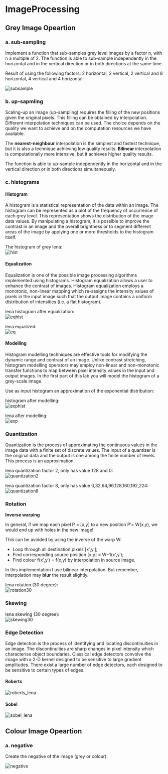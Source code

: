 # ImageProcessing


## Grey Image Opeartion

### a. sub-sampling

Implement a function that sub-samples grey level images by a factor n, with n a multiple of 2. The function is able to sub-sample independently in the horizontal and in the vertical direction or in both directions at the same time.

Result of using the following factors: 2 horizontal, 2 vertical, 2 vertical and 8 horizontal, 4 vertical and 4 horizontal:

![subsample](images//subsampling_images.jpg)

### b. up-sapmling

Scaling-up an image (up-sampling) requires the filling of the new positions given the original pixels. This filling can be obtained by interpolation. Different interpolation techniques can be used. The choice depends on the quality we want to achieve and on the computation resources we have available.

The **nearest-neighbour** interpolation is the simplest and fastest technique, but it is also a technique achieving low quality results. **Bilinear** interpolation is computationally more intensive, but it achieves higher quality results.

The function is able to up-sample independently in the horizontal and in the vertical direction or in both directions simultaneously.

### c. histograms

#### Histogram
A histogram is a statistical representation of the data within an image. The histogram can be represented as a plot of the frequency of occurrence of each grey level. This representation shows the distribution of the image data values. By manipulating a histogram, it is possible to improve the contrast in an image and the overall brightness or to segment different areas of the image by applying one or more thresholds to the histogram itself.

The histogram of grey lena:  
![hist](images//hist_lena.png)

#### Equalization
Equalization is one of the possible image processing algorithms implemented using histograms. Histogram equalization allows a user to enhance the contrast of images. Histogram equalization employs a monotonic, non-linear mapping which re-assigns the intensity values of pixels in the input image such that the output image contains a uniform distribution of intensities (i.e. a flat histogram).

lena histogram after equalization:  
![eqhist](images//eqhist_lena.png)

lena equalized:  
![eq](images//equalized_lena.png)

#### Modelling

Histogram modelling techniques are effective tools for modifying the dynamic range and contrast of an image. Unlike contrast stretching, histogram modelling operators may employ non-linear and non-monotonic transfer functions to map between pixel intensity values in the input and output images. In the first part of this lab you will model the histogram of a grey-scale image.

Use as input histogram an approximation of the exponential distribution:

histogram after modelling:  
![exphist](images//exphist_lena.png)

lena after modelling:  
![exp](images//exp_lena.png)

### Quantization

Quantization is the process of approximating the continuous values in the image data with a finite set of discrete values. The input of a quantizer is the original data and the output is one among the finite number of levels. This process is an approximation.

lena quantization factor 2, only has value 128 and 0:  
![quantization2](images//quantization2_lena.png)

lena quantization factor 8, only has value 0,32,64,96,128,160,192,224:  
![quantization8](images//quantization8_lena.png)

### Rotation

**Inverse warping**

In general, if we map each pixel P = [x,y] to a new position P′= W(x,y), we would end up with holes in the new image!

This can be avoided by using the inverse of the warp W:  
* Loop through all destination pixels [x′,y′];
* Find corresponding source position [x,y] = W−1(x′,y′);
* Find colour f(x′,y′) = f(x,y) by interpolation in source image.

In this implementation I use bilinear interpolation. But remember, interpolation may **blur** the result slightly.


lena rotation (30 degree):  
![rotation30](images//rotate30_lena.png)

### Skewing

lena skewing (30 degree):  
![skewing30](images//skew30_lena.png)

### Edge Detection

Edge detection is the process of identifying and locating discontinuities in an image. The discontinuities are sharp changes in pixel intensity which characterise object boundaries. Classical edge detectors convolve the image with a 2-D kernel designed to be sensitive to large gradient amplitudes. There exist a large number of edge detectors, each designed to be sensitive to certain types of edges.


#### Roberts

![roberts_lena](images//roberts_lena.png)

#### Sobel

![sobel_lena](images//sobel_lena.png)



## Colour Image Opeartion

### a. negative

Create the negative of the image (grey or colour):

![negative](images//negative_lena.png)












